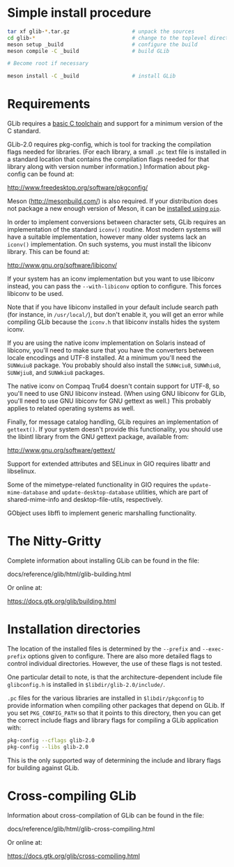 Simple install procedure
========================

```sh
tar xf glib-*.tar.gz                    # unpack the sources
cd glib-*                               # change to the toplevel directory
meson setup _build                      # configure the build
meson compile -C _build                 # build GLib

# Become root if necessary

meson install -C _build                 # install GLib
```

Requirements
============

GLib requires a [basic C toolchain](./docs/toolchain-requirements.md) and
support for a minimum version of the C standard.

GLib-2.0 requires pkg-config, which is tool for tracking the
compilation flags needed for libraries. (For each library, a small `.pc`
text file is installed in a standard location that contains the
compilation flags needed for that library along with version number
information.) Information about pkg-config can be found at:

  http://www.freedesktop.org/software/pkgconfig/

Meson (http://mesonbuild.com/) is also required. If your distribution does not
package a new enough version of Meson, it can be [installed using
`pip`](https://mesonbuild.com/Getting-meson.html#installing-meson-with-pip).

In order to implement conversions between character sets,
GLib requires an implementation of the standard `iconv()` routine.
Most modern systems will have a suitable implementation, however
many older systems lack an `iconv()` implementation. On such systems,
you must install the libiconv library. This can be found at:

 http://www.gnu.org/software/libiconv/

If your system has an iconv implementation but you want to use
libiconv instead, you can pass the `--with-libiconv` option to
configure. This forces libiconv to be used.

Note that if you have libiconv installed in your default include
search path (for instance, in `/usr/local/`), but don't enable
it, you will get an error while compiling GLib because the
`iconv.h` that libiconv installs hides the system iconv.

If you are using the native iconv implementation on Solaris
instead of libiconv, you'll need to make sure that you have
the converters between locale encodings and UTF-8 installed.
At a minimum you'll need the `SUNWuiu8` package. You probably
should also install the `SUNWciu8`, `SUNWhiu8`, `SUNWjiu8`, and
`SUNWkiu8` packages.

The native iconv on Compaq Tru64 doesn't contain support for
UTF-8, so you'll need to use GNU libiconv instead. (When
using GNU libiconv for GLib, you'll need to use GNU libiconv
for GNU gettext as well.) This probably applies to related
operating systems as well.

Finally, for message catalog handling, GLib requires an implementation
of `gettext()`. If your system doesn't provide this functionality,
you should use the libintl library from the GNU gettext package,
available from:

 http://www.gnu.org/software/gettext/

Support for extended attributes and SELinux in GIO requires
libattr and libselinux.

Some of the mimetype-related functionality in GIO requires the
`update-mime-database` and `update-desktop-database` utilities, which
are part of shared-mime-info and desktop-file-utils, respectively.

GObject uses libffi to implement generic marshalling functionality.

The Nitty-Gritty
================

Complete information about installing GLib can be found
in the file:

 docs/reference/glib/html/glib-building.html

Or online at:

 https://docs.gtk.org/glib/building.html


Installation directories
========================

The location of the installed files is determined by the `--prefix`
and `--exec-prefix` options given to configure. There are also more
detailed flags to control individual directories. However, the
use of these flags is not tested.

One particular detail to note, is that the architecture-dependent
include file `glibconfig.h` is installed in `$libdir/glib-2.0/include/`.

`.pc` files for the various libraries are installed in
`$libdir/pkgconfig` to provide information when compiling
other packages that depend on GLib. If you set `PKG_CONFIG_PATH`
so that it points to this directory, then you can get the
correct include flags and library flags for compiling a GLib
application with:

```sh
pkg-config --cflags glib-2.0
pkg-config --libs glib-2.0
```

This is the only supported way of determining the include and library flags
for building against GLib.


Cross-compiling GLib
====================

Information about cross-compilation of GLib can be found
in the file:

 docs/reference/glib/html/glib-cross-compiling.html

Or online at:

 https://docs.gtk.org/glib/cross-compiling.html
